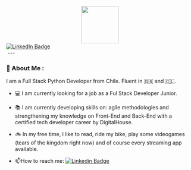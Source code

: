 <!--
**monkeynator7/monkeynator7** is a ✨ _special_ ✨ repository because its `README.md` (this file) appears on your GitHub profile.

Here are some ideas to get you started:

- 🔭 I’m currently working on ...
- 🌱 I’m currently learning ...
- 👯 I’m looking to collaborate on ...
- 🤔 I’m looking for help with ...
- 💬 Ask me about ...
- 📫 How to reach me: ...
- 😄 Pronouns: ...
- ⚡ Fun fact: ...
-->
<div id="header" align="center">
  <img src="https://media.giphy.com/media/EK24OWrJSy1GkkNu0y/giphy.gif" width="100"/>
</div>
<div id="badges">
  <a href="https://www.linkedin.com/in/monicarvajalr/">
    <img src="https://img.shields.io/badge/LinkedIn-blue?logo=linkedin&logoColor=white&style=for-the-badge" alt="LinkedIn Badge"/>
  </a>
</div>
<img src="https://komarev.com/ghpvc/?monkeyantor7&style=flat-square&color=blue" alt=""/>
---

### :space_invader: About Me :
I am a Full Stack Python Developer from Chile. Fluent in :uk: and :chile:. 

- :computer: I am currently looking for a job as a Ful Stack Developer Junior.

- :books: I am currently developing skills on: agile methodologies and strengthening my knowledge on Front-End and Back-End with a certified tech developer career by DigitalHouse.

- :bike: In my free time, I like to read, ride my bike, play some videogames (tears of the kingdom right now) and of course every streaming app available.

- :mailbox:How to reach me: [![Linkedin Badge](https://img.shields.io/badge/-kakbar-blue?style=flat&logo=Linkedin&logoColor=white)](https://www.linkedin.com/in/monicarvajalr/)

